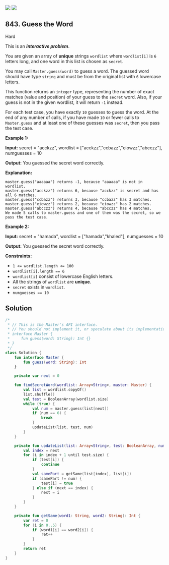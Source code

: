 [![](https://img.shields.io/github/stars/javadev/LeetCode-in-Kotlin?label=Stars&style=flat-square)](https://github.com/javadev/LeetCode-in-Kotlin)
[![](https://img.shields.io/github/forks/javadev/LeetCode-in-Kotlin?label=Fork%20me%20on%20GitHub%20&style=flat-square)](https://github.com/javadev/LeetCode-in-Kotlin/fork)

## 843\. Guess the Word

Hard

This is an **_interactive problem_**.

You are given an array of **unique** strings `wordlist` where `wordlist[i]` is `6` letters long, and one word in this list is chosen as `secret`.

You may call `Master.guess(word)` to guess a word. The guessed word should have type `string` and must be from the original list with `6` lowercase letters.

This function returns an `integer` type, representing the number of exact matches (value and position) of your guess to the `secret` word. Also, if your guess is not in the given wordlist, it will return `-1` instead.

For each test case, you have exactly `10` guesses to guess the word. At the end of any number of calls, if you have made `10` or fewer calls to `Master.guess` and at least one of these guesses was `secret`, then you pass the test case.

**Example 1:**

**Input:** secret = "acckzz", wordlist = ["acckzz","ccbazz","eiowzz","abcczz"], numguesses = 10

**Output:** You guessed the secret word correctly.

**Explanation:**

    master.guess("aaaaaa") returns -1, because "aaaaaa" is not in wordlist.
    master.guess("acckzz") returns 6, because "acckzz" is secret and has all 6 matches.
    master.guess("ccbazz") returns 3, because "ccbazz" has 3 matches.
    master.guess("eiowzz") returns 2, because "eiowzz" has 2 matches.
    master.guess("abcczz") returns 4, because "abcczz" has 4 matches.
    We made 5 calls to master.guess and one of them was the secret, so we pass the test case. 

**Example 2:**

**Input:** secret = "hamada", wordlist = ["hamada","khaled"], numguesses = 10

**Output:** You guessed the secret word correctly.

**Constraints:**

*   `1 <= wordlist.length <= 100`
*   `wordlist[i].length == 6`
*   `wordlist[i]` consist of lowercase English letters.
*   All the strings of `wordlist` are **unique**.
*   `secret` exists in `wordlist`.
*   `numguesses == 10`

## Solution

```kotlin
/*
 * // This is the Master's API interface.
 * // You should not implement it, or speculate about its implementation
 * interface Master {
 *     fun guess(word: String): Int {}
 * }
 */
class Solution {
    fun interface Master {
        fun guess(word: String): Int
    }

    private var next = 0

    fun findSecretWord(wordlist: Array<String>, master: Master) {
        val list = wordlist.copyOf()
        list.shuffle()
        val test = BooleanArray(wordlist.size)
        while (true) {
            val num = master.guess(list[next])
            if (num == 6) {
                break
            }
            updateList(list, test, num)
        }
    }

    private fun updateList(list: Array<String>, test: BooleanArray, num: Int) {
        val index = next
        for (i in index + 1 until test.size) {
            if (test[i]) {
                continue
            }
            val samePart = getSame(list[index], list[i])
            if (samePart != num) {
                test[i] = true
            } else if (next == index) {
                next = i
            }
        }
    }

    private fun getSame(word1: String, word2: String): Int {
        var ret = 0
        for (i in 0..5) {
            if (word1[i] == word2[i]) {
                ret++
            }
        }
        return ret
    }
}
```